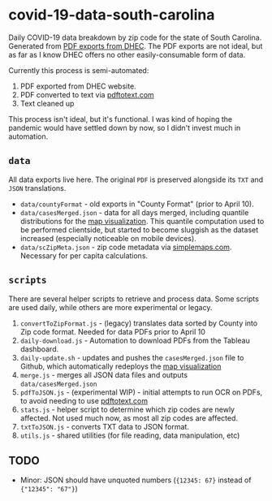 # covid-19-data-south-carolina

Daily COVID-19 data breakdown by zip code for the state of South Carolina.  Generated from [PDF exports from DHEC](https://www.scdhec.gov/infectious-diseases/viruses/coronavirus-disease-2019-covid-19/sc-cases-county-zip-code-covid-19).  The PDF exports are not ideal, but as far as I know DHEC offers no other easily-consumable form of data.

Currently this process is semi-automated:

1. PDF exported from DHEC website.
1. PDF converted to text via [pdftotext.com](pdftotext.com)
1. Text cleaned up

This process isn't ideal, but it's functional.  I was kind of hoping the pandemic would have settled down by now, so I didn't invest much in automation.

## `data`
All data exports live here.  The original `PDF` is preserved alongside its `TXT` and `JSON` translations.

* `data/countyFormat` - old exports in "County Format" (prior to April 10).
* `data/casesMerged.json` - data for all days merged, including quantile distributions for the [map visualization](https://davidcalhoun.github.io/covid-19-map-south-carolina/).  This quantile computation used to be performed clientside, but started to become sluggish as the dataset increased (especially noticeable on mobile devices).
* `data/scZipMeta.json` - zip code metadata via [simplemaps.com](https://simplemaps.com/data/us-zips).  Necessary for per capita calculations.

## `scripts`
There are several helper scripts to retrieve and process data.  Some scripts are used daily, while others are more experimental or legacy.

1. `convertToZipFormat.js` - (legacy) translates data sorted by County into Zip code format.  Needed for data PDFs prior to April 10
1. `daily-download.js` - Automation to download PDFs from the Tableau dashboard.
1. `daily-update.sh` - updates and pushes the `casesMerged.json` file to Github, which automatically redeploys the [map visualization](https://davidcalhoun.github.io/covid-19-map-south-carolina/)
1. `merge.js` - merges all JSON data files and outputs `data/casesMerged.json`
1. `pdfToJSON.js` - (experimental WIP) - initial attempts to run OCR on PDFs, to avoid needing to use [pdftotext.com](pdftotext.com)
1. `stats.js` - helper script to determine which zip codes are newly affected.  Not used much now, as most all zip codes are affected.
1. `txtToJSON.js` - converts TXT data to JSON format.
1. `utils.js` - shared utilities (for file reading, data manipulation, etc)

## TODO
* Minor: JSON should have unquoted numbers (`{12345: 67}` instead of `{"12345": "67"}`)